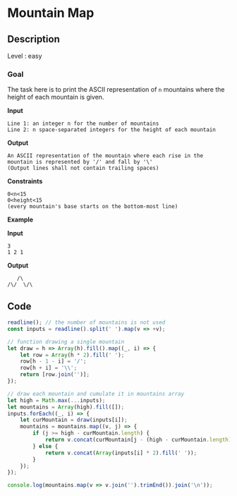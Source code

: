 # Mountain Map

## Description

Level : easy

### Goal

The task here is to print the ASCII representation of `n` mountains where the height of each mountain is given.

**Input**
```
Line 1: an integer n for the number of mountains
Line 2: n space-separated integers for the height of each mountain
```
**Output**
```
An ASCII representation of the mountain where each rise in the mountain is represented by '/' and fall by '\'
(Output lines shall not contain trailing spaces)
```
**Constraints**
```
0<n<15
0<height<15
(every mountain's base starts on the bottom-most line)
```
**Example**

**Input**
```
3
1 2 1
```
**Output**
```
   /\
/\/  \/\
```

## Code

```js
readline(); // the number of mountains is not used
const inputs = readline().split(' ').map(v => +v);

// function drawing a single mountain
let draw = h => Array(h).fill().map((_, i) => {
    let row = Array(h * 2).fill(' ');
    row[h - 1 - i] = '/';
    row[h + i] = '\\';
    return [row.join('')];
});

// draw each mountain and cumulate it in mountains array
let high = Math.max(...inputs);
let mountains = Array(high).fill([]);
inputs.forEach((_, i) => {
    let curMountain = draw(inputs[i]);
    mountains = mountains.map((v, j) => {
        if (j >= high - curMountain.length) {
            return v.concat(curMountain[j - (high - curMountain.length)]);
        } else {
            return v.concat(Array(inputs[i] * 2).fill(' '));
        }
    });
});

console.log(mountains.map(v => v.join('').trimEnd()).join('\n'));
```

